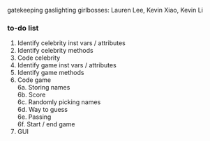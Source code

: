 gatekeeping gaslighting girlbosses: Lauren Lee, Kevin Xiao, Kevin Li
### to-do list
1. Identify celebrity inst vars / attributes
2. Identify celebrity methods
3. Code celebrity
4. Identify game inst vars / attributes
5. Identify game methods
6. Code game  
  6a. Storing names  
  6b. Score  
  6c. Randomly picking names  
  6d. Way to guess  
  6e. Passing  
  6f. Start / end game  
7. GUI
